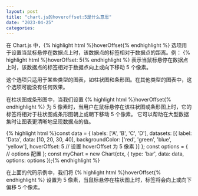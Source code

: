 ```yaml
---
layout: post
title: "chart.js的hoveroffset:5是什么意思"
date: "2023-04-25"
categories: 
---
```

<p>在 Chart.js 中，{% highlight html %}hoverOffset{% endhighlight %} 选项用于设置当鼠标悬停在数据点上时，该数据点的标签相对于数据点的距离。例： {% highlight html %}hoverOffset: 5{% endhighlight %} 表示当鼠标悬停在数据点上时，该数据点的标签相对于数据点向上或向下移动 5 个像素。</p>
<p>这个选项只适用于某些类型的图表，如柱状图和条形图。在其他类型的图表中，这个选项可能没有任何效果。</p>
<p>在柱状图或条形图中，当我们设置 {% highlight html %}hoverOffset{% endhighlight %} 为 5 像素时，当用户在鼠标悬停在该柱状图或条形图上时，它的标签将相对于柱状图或条形图朝上或朝下移动 5 个像素。 它可以帮助在大型数据集时让图表更清晰地呈现数据点的值。</p>
{% highlight html %}const data = {
labels: [&#39;A&#39;, &#39;B&#39;, &#39;C&#39;, &#39;D&#39;],
datasets: [{
label: &#39;Data&#39;,
data: [10, 20, 30, 40],
backgroundColor: [&#39;red&#39;, &#39;green&#39;, &#39;blue&#39;, &#39;yellow&#39;],
hoverOffset: 5  // 设置 hoverOffset 为 5 像素
}]
};
const options = {
// options 配置
};
const myChart = new Chart(ctx, {
type: &#39;bar&#39;,
data: data,
options: options
});{% endhighlight %}
<p>在上面的代码示例中，我们将 {% highlight html %}hoverOffset{% endhighlight %} 设置为 5 像素，当鼠标悬停在柱状图上时，标签将会向上或向下偏移 5 个像素。</p>
